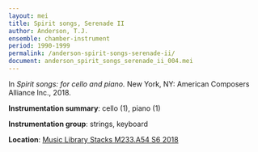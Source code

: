 ```yaml
---
layout: mei
title: Spirit songs, Serenade II
author: Anderson, T.J.
ensemble: chamber-instrument
period: 1990-1999
permalink: /anderson-spirit-songs-serenade-ii/
document: anderson_spirit_songs_serenade_ii_004.mei
---
```


In *Spirit songs: for cello and piano.* New York, NY: American Composers Alliance Inc., 2018.

**Instrumentation summary**: cello (1), piano (1)

**Instrumentation group**: strings, keyboard

**Location**: <a href="https://tufts-primo.hosted.exlibrisgroup.com/permalink/f/14dinuo/01TUN_ALMA21275315470003851" target="_blank">Music Library Stacks M233.A54 S6 2018</a>
